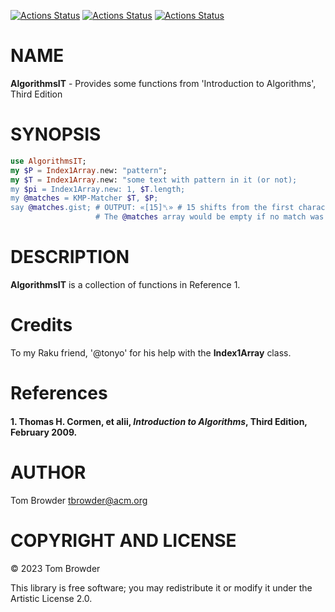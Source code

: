 [![Actions Status](https://github.com/tbrowder/AlgorithmsIT/actions/workflows/linux.yml/badge.svg)](https://github.com/tbrowder/AlgorithmsIT/actions) [![Actions Status](https://github.com/tbrowder/AlgorithmsIT/actions/workflows/macos.yml/badge.svg)](https://github.com/tbrowder/AlgorithmsIT/actions) [![Actions Status](https://github.com/tbrowder/AlgorithmsIT/actions/workflows/windows.yml/badge.svg)](https://github.com/tbrowder/AlgorithmsIT/actions)

NAME
====

**AlgorithmsIT** - Provides some functions from 'Introduction to Algorithms', Third Edition

SYNOPSIS
========

```raku
use AlgorithmsIT;
my $P = Index1Array.new: "pattern";
my $T = Index1Array.new: "some text with pattern in it (or not);
my $pi = Index1Array.new: 1, $T.length;
my @matches = KMP-Matcher $T, $P;
say @matches.gist; # OUTPUT: «[15]␤» # 15 shifts from the first character
                   # The @matches array would be empty if no match was found
```

DESCRIPTION
===========

**AlgorithmsIT** is a collection of functions in Reference 1.

Credits
=======

To my Raku friend, '@tonyo' for his help with the **Index1Array** class.

References
==========

#### 1. Thomas H. Cormen, et alii, *Introduction to Algorithms*, Third Edition, February 2009.

AUTHOR
======

Tom Browder <tbrowder@acm.org>

COPYRIGHT AND LICENSE
=====================

© 2023 Tom Browder

This library is free software; you may redistribute it or modify it under the Artistic License 2.0.

